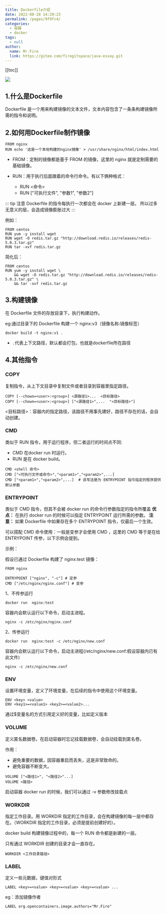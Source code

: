 ```yaml
---
title: Dockerfile介绍
date: 2022-08-28 14:29:23
permalink: /pages/9f9fc4/
categories: 
  - 容器
  - docker
tags: 
  - null
author: 
  name: Mr.Fire
  link: https://gitee.com/firegitspace/java-essay.git
---
```


[[toc]]

![](https://fire-repository.oss-cn-beijing.aliyuncs.com/docker/article/3.jpg)

## 1.什么是Dockerfile

Dockerfile 是一个用来构建镜像的文本文件，文本内容包含了一条条构建镜像所需的指令和说明。

## 2.如何用Dockerfile制作镜像

```shell
FROM nginx
RUN echo '这是一个本地构建的nginx镜像' > /usr/share/nginx/html/index.html
```
- FROM：定制的镜像都是基于 FROM 的镜像，这里的 nginx 就是定制需要的基础镜像。

- RUN：用于执行后面跟着的命令行命令。有以下俩种格式：

  - RUN <命令>
  - RUN ["可执行文件", "参数1", "参数2"]

::: tip 注意
Dockerfile 的指令每执行一次都会在 docker 上新建一层。
所以过多无意义的层，会造成镜像膨胀过大
:::

例如：
```shell
FROM centos
RUN yum -y install wget
RUN wget -O redis.tar.gz "http://download.redis.io/releases/redis-5.0.3.tar.gz"
RUN tar -xvf redis.tar.gz
```
简化后：
```shell
FROM centos
RUN yum -y install wget \
    && wget -O redis.tar.gz "http://download.redis.io/releases/redis-5.0.3.tar.gz" \
    && tar -xvf redis.tar.gz
```

## 3.构建镜像

在 Dockerfile 文件的存放目录下，执行构建动作。

eg:通过目录下的 Dockerfile 构建一个 nginx:v3（镜像名称:镜像标签）
```shell
docker build -t nginx:v1 .  
```

- `.`代表上下文路径，默认都会打包，也就是dockerfile所在路径

## 4.其他指令
### COPY
复制指令，从上下文目录中复制文件或者目录到容器里指定路径。

```shell
COPY [--chown=<user>:<group>] <源路径1>...  <目标路径>
COPY [--chown=<user>:<group>] ["<源路径1>",...  "<目标路径>"]
```

<目标路径>：容器内的指定路径，该路径不用事先建好，路径不存在的话，会自动创建。


### CMD
类似于 RUN 指令，用于运行程序，但二者运行的时间点不同:
- CMD 在docker run 时运行。
- RUN 是在 docker build。

```shell
CMD <shell 命令> 
CMD ["<可执行文件或命令>","<param1>","<param2>",...] 
CMD ["<param1>","<param2>",...]  # 该写法是为 ENTRYPOINT 指令指定的程序提供默认参数
```

### ENTRYPOINT

类似于 CMD 指令，但其不会被 docker run 的命令行参数指定的指令所覆盖
**优点：** 在执行 docker run 的时候可以指定 ENTRYPOINT 运行所需的参数。
**注意：** 如果 Dockerfile 中如果存在多个 ENTRYPOINT 指令，仅最后一个生效。

可以搭配 CMD 命令使用：一般是变参才会使用 CMD ，这里的 CMD 等于是在给 ENTRYPOINT 传参，以下示例会提到。

示例：

假设已通过 Dockerfile 构建了 nginx:test 镜像：

```
FROM nginx

ENTRYPOINT ["nginx", "-c"] # 定参
CMD ["/etc/nginx/nginx.conf"] # 变参
```
1、不传参运行
```shell
docker run  nginx:test
```

容器内会默认运行以下命令，启动主进程。

```shell
nginx -c /etc/nginx/nginx.conf
```

2、传参运行
```shell
docker run  nginx:test -c /etc/nginx/new.conf
```

容器内会默认运行以下命令，启动主进程(/etc/nginx/new.conf:假设容器内已有此文件)

```shell
nginx -c /etc/nginx/new.conf
```

### ENV

设置环境变量，定义了环境变量，在后续的指令中使用这个环境变量。

```shell
ENV <key> <value>
ENV <key1>=<value1> <key2>=<value2>...
```
通过$变量名的方式引用定义好的变量，比如定义版本


### VOLUME
定义匿名数据卷。在启动容器时忘记挂载数据卷，会自动挂载到匿名卷。

作用：
- 避免重要的数据，因容器重启而丢失，这是非常致命的。
- 避免容器不断变大。

```shell
VOLUME ["<路径1>", "<路径2>"...]
VOLUME <路径>
```

启动容器 docker run 的时候，我们可以通过 -v 参数修改挂载点

### WORKDIR

指定工作目录。用 WORKDIR 指定的工作目录，会在构建镜像的每一层中都存在。（WORKDIR 指定的工作目录，必须是提前创建好的）。

docker build 构建镜像过程中的，每一个 RUN 命令都是新建的一层。

只有通过 WORKDIR 创建的目录才会一直存在。

```shell
WORKDIR <工作目录路径>
```

### LABEL
定义一些元数据，键值对形式
```shell
LABEL <key>=<value> <key>=<value> <key>=<value> ...
```
eg：添加镜像作者
```shell
LABEL org.opencontainers.image.authors="Mr.Fire"
```

